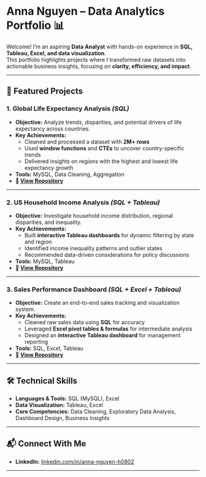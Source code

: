 # Anna Nguyen – Data Analytics Portfolio 📊  

Welcome! I’m an aspiring **Data Analyst** with hands-on experience in **SQL, Tableau, Excel, and data visualization**.  
This portfolio highlights projects where I transformed raw datasets into actionable business insights, focusing on **clarity, efficiency, and impact**.  

---

## 📂 Featured Projects  

### **1. Global Life Expectancy Analysis** *(SQL)*  
- **Objective:** Analyze trends, disparities, and potential drivers of life expectancy across countries.  
- **Key Achievements:**  
  - Cleaned and processed a dataset with **2M+ rows**  
  - Used **window functions** and **CTEs** to uncover country-specific trends  
  - Delivered insights on regions with the highest and lowest life expectancy growth  
- **Tools:** MySQL, Data Cleaning, Aggregation  
- **📎 [View Repository](https://github.com/sxnbx/Global-Life-Expectancy-Analysis)**  

---

### **2. US Household Income Analysis** *(SQL + Tableau)*  
- **Objective:** Investigate household income distribution, regional disparities, and inequality.  
- **Key Achievements:**  
  - Built **interactive Tableau dashboards** for dynamic filtering by state and region  
  - Identified income inequality patterns and outlier states  
  - Recommended data-driven considerations for policy discussions  
- **Tools:** MySQL, Tableau  
- **📎 [View Repository](https://github.com/YOURUSERNAME/us-household-income)**  

---

### **3. Sales Performance Dashboard** *(SQL + Excel + Tableau)*  
- **Objective:** Create an end-to-end sales tracking and visualization system.  
- **Key Achievements:**  
  - Cleaned raw sales data using **SQL** for accuracy  
  - Leveraged **Excel pivot tables & formulas** for intermediate analysis  
  - Designed an **interactive Tableau dashboard** for management reporting  
- **Tools:** SQL, Excel, Tableau  
- **📎 [View Repository](https://github.com/YOURUSERNAME/sales-dashboard)**  

---

## 🛠 Technical Skills  
- **Languages & Tools:** SQL (MySQL), Excel  
- **Data Visualization:** Tableau, Excel  
- **Core Competencies:** Data Cleaning, Exploratory Data Analysis, Dashboard Design, Business Insights  

---

## 📬 Connect With Me  
- **LinkedIn:** [linkedin.com/in/anna-nguyen-h0802](https://www.linkedin.com/in/anna-nguyen-h0802/)

---
